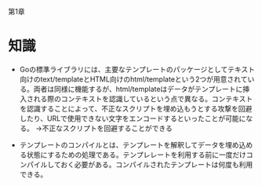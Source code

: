 第1章
# 知識
- Goの標準ライブラリには、主要なテンプレートのパッケージとしてテキスト向けのtext/templateとHTML向けのhtml/templateという2つが用意されている。両者は同様に機能するが、html/templateはデータがテンプレートに挿入される際のコンテキストを認識しているという点で異なる。コンテキストを認識することによって、不正なスクリプトを埋め込もうとする攻撃を回避したり、URLで使用できない文字をエンコードするといったことが可能になる。
→不正なスクリプトを回避することができる

- テンプレートのコンパイルとは、テンプレートを解釈してデータを埋め込める状態にするための処理である。テンプレレートを利用する前に一度だけコンパイルしておく必要がある。コンパイルされたテンプレートは何度も利用できる。
